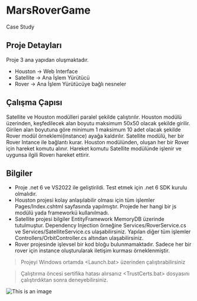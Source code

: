 # MarsRoverGame
Case Study

## Proje Detayları
Proje 3 ana yapıdan oluşmaktadır.
- Houston -> Web Interface
- Satellite -> Ana İşlem Yürütücü
- Rover -> Ana İşlem Yürütücüye bağlı nesneler

## Çalışma Çapısı
Satellite ve Houston modülleri paralel şekilde çalıştırılır. Houston modülü üzerinden, keşfedilecek alan boyutu maksimum 50x50 olacak şekilde girilir. Girilen alan boyutuna göre minimum 1 maksimum 10 adet olacak şekilde Rover modül örneklemi(instance) ayağa kaldırılır. Satellite modülü, her bir Rover Intance ile bağlantı kurar. Houston modülünden, oluşan her bir Rover için hareket komutu alınır. Hareket komutu Satellite modülünde işlenir ve uygunsa ilgili Roverı hareket ettirir.

## Bilgiler
- Proje .net 6 ve VS2022 ile geliştirildi. Test etmek için .net 6 SDK kurulu olmalıdır.
- Houston projesi kolay anlaşılabilir olması için tüm işlemler Pages/Index.cshtml sayfasında yapılmıştır. Projede her hangi bir js modülü yada frameworkü kullanılmadı.
- Satellite projesi bilgiler EntityFramework MemoryDB üzerinde tutulmuştur. Dependency Injection örneğine Services/RoverService.cs ve Services/SatelliteService.cs ulaşabilirsiniz. Yapılan diğer tüm işlemler Controllers/OrbitController.cs altından ulaşabilirsiniz.
- Rover projesinde işlevsel bir kod bloğu bulunmamaktadır. Sadece her bir rover için instance oluşturularak iletişim kurması örneklenmiştir.


> Projeyi Windows ortamda <Launch.bat> üzerinden çalıştırabilirsiniz

> Çalıştırma öncesi sertifika hatası alırsanız <TrustCerts.bat> dosyasını çalıştırdıktan sonra deneyebilirsiniz.

![This is an image](https://imgur.com/2G8awvs)

